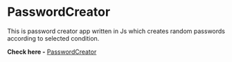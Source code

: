 # PasswordCreator
This is password creator app written in Js which creates random passwords according to selected condition.

**Check here -** [PasswordCreator](https://vishalibitwar.github.io/PasswordCreator)
